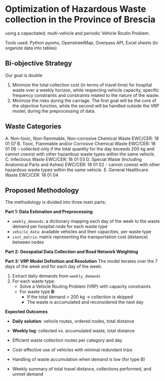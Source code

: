 # Optimization of Hazardous Waste collection in the Province of Brescia
using a capacitated, multi-vehicle and periodic Vehicle Routin Problem.

Tools used: Python pyomo, OpenstreetMap, Overpass API, Excel sheets (to organize data into tables)

## Bi-objective Strategy
Our goal is double
1. Minimize the total collection cost (in terms of travel time) for hospital waste over a weekly horizon, while respecting vehicle capacity, specific frequency constraints and constraints related to the nature of the waste.
2. Minimize the risks during the carriage.
The first goal will be the core of the objective function, while the second will be handled outside the VRP model, during the preprocessing of data. 

## Waste Categories
A. Non-toxic, Non-flammable, Non-corrosive Chemical Waste EWC/CER: 18 01 07
B. Toxic, Flammable and/or Corrosive Chemical Waste EWC/CER: 18 01 06 – collected only if the total quantity for the day exceeds 200 kg and cannot coexist with other hazardous waste types within the same vehicle.
C. Infectious Waste EWC/CER: 18 01 03
D. Special Waste (Including Anatomical Parts and Ashes) EWC/CER: 18 01 02 - cannot coexist with other hazardous waste types within the same vehicle. 
E. General Healthcare Waste EWC/CER: 18 01 04


## Proposed Methodology
The methodology is divided into three main parts:

**Part 1: Data Estimation and Preprocessing**

- `weekly_demands`: a dictionary mapping each day of the week to the waste demand per hospital node for each waste type
- `vehicle_data`: available vehicles and their capacities, per waste type
- `cost_matrix`: matrix representing the transportation cost (distance) between nodes

**Part 2: Geospatial Data Collection and Road Network Weighting**

**Part 3: VRP Model Definition and Resolution**
The model iterates over the 7 days of the week and for each day of the week:
1. Extract daily demands from `weekly_demands`
2. For each waste type:
   - Solve a Vehicle Routing Problem (VRP) with capacity constraints
   - For waste type **B**:
     - If the total demand < 200 kg → collection is skipped
     - The waste is accumulated and reconsidered the next day

**Expected Outcomes**
- **Daily solution**: vehicle routes, ordered nodes, total distance
- **Weekly log**: collected vs. accumulated waste, total distance

- Efficient waste collection routes per category and day
- Cost-effective use of vehicles with minimal redundant trips
- Handling of waste accumulation when demand is low (for type B)
- Weekly summary of total travel distance, collections performed, and unmet demand


